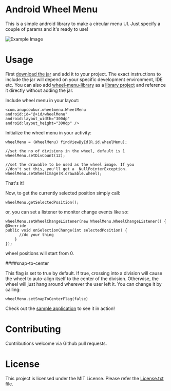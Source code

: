 # Android Wheel Menu

This is a simple android library to make a circular menu UI. Just specify a couple of params and it's ready to use!

![Example Image](https://raw.github.com/anupcowkur/Android-Wheel-Menu/master/graphics/wheel.gif)

# Usage

First [download the jar](https://github.com/anupcowkur/Android-Wheel-Menu/releases/download/v1.0/wheel-menu-library.jar) and add it to your project. The exact instructions to include the jar will depend on your specific development environment, IDE etc. You can also add [wheel-menu-library](https://github.com/anupcowkur/Android-Wheel-Menu/tree/master/wheel-menu-library) as a [library project](https://developer.android.com/tools/projects/index.html#LibraryProjects) and reference it directly without adding the jar.


Include wheel menu in your layout:

```
<com.anupcowkur.wheelmenu.WheelMenu
android:id="@+id/wheelMenu"
android:layout_width="300dp"
android:layout_height="300dp" />
```

Initialize the wheel menu in your activity:

```
wheelMenu = (WheelMenu) findViewById(R.id.wheelMenu);

//set the no of divisions in the wheel, default is 1
wheelMenu.setDivCount(12);

//set the drawable to be used as the wheel image. If you
//don't set this, you'll get a  NullPointerException.
wheelMenu.setWheelImage(R.drawable.wheel);
```

That's it!

Now, to get the currently selected position simply call:

```
wheelMenu.getSelectedPosition();
```

or, you can set a listener to monitor change events like so:

```
wheelMenu.setWheelChangeListener(new WheelMenu.WheelChangeListener() {
@Override
public void onSelectionChange(int selectedPosition) {
      //do your thing
    }
});
```

wheel positions will start from 0.

####snap-to-center

This flag is set to true by default. If true, crossing into a division will cause the wheel to auto-align itself to the center of the division. Otherwise, the wheel will just hang around wherever the user left it. You can change it by calling:

```
wheelMenu.setSnapToCenterFlag(false)
```

Check out the [sample application](https://github.com/anupcowkur/Android-Wheel-Menu/tree/master/wheel-menu-sample) to see it in action!

# Contributing
Contributions welcome via Github pull requests.

# License
This project is licensed under the MIT License. Please refer the [License.txt](https://github.com/anupcowkur/Android-Wheel-Menu/blob/master/License.txt) file.
